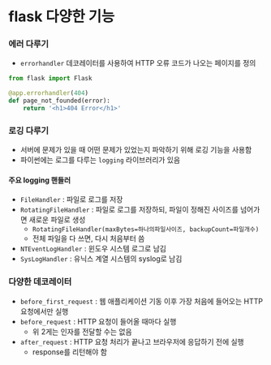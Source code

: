 # flask 다양한 기능

### 에러 다루기

- `errorhandler` 데코레이터를 사용하여 HTTP 오류 코드가 나오는 페이지를 정의

```python
from flask import Flask

@app.errorhandler(404)
def page_not_founded(error):
    return '<h1>404 Error</h1>'
```

### 로깅 다루기

- 서버에 문제가 있을 때 어떤 문제가 있었는지 파악하기 위해 로깅 기능을 사용함
- 파이썬에는 로그를 다루는 `logging` 라이브러리가 있음

#### 주요 logging 핸들러

- `FileHandler` : 파일로 로그를 저장
- `RotatingFileHandler` : 파일로 로그를 저장하되, 파일이 정해진 사이즈를 넘어가면 새로운 파일로 생성
  - `RotatingFileHandler(maxBytes=하나의파일사이즈, backupCount=파일개수)`
  - 전체 파일을 다 쓰면, 다시 처음부터 씀
- `NTEventLogHandler` : 윈도우 시스템 로그로 남김
- `SysLogHandler` : 유닉스 계열 시스템의 syslog로 남김



### 다양한 데코레이터

- `before_first_request` : 웹 애플리케이션 기동 이후 가장 처음에 들어오는 HTTP 요청에서만 실행
- `before_request` : HTTP 요청이 들어올 때마다 실행
  - 위 2게는 인자를 전달할 수는 없음
- `after_request` : HTTP 요청 처리가 끝나고 브라우저에 응답하기 전에 실행
  - response를 리턴해야 함